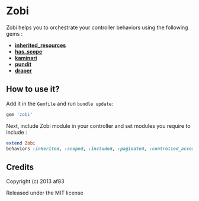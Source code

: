 Zobi
====

Zobi helps you to orchestrate your controller behaviors using the following gems :

- [**inherited_resources**](https://github.com/josevalim/inherited_resources)
- [**has_scope**](https://github.com/plataformatec/has_scope)
- [**kaminari**](https://github.com/amatsuda/kaminari)
- [**pundit**](https://github.com/elabs/pundit)
- [**draper**](https://github.com/drapergem/draper)

How to use it?
--------------

Add it in the `Gemfile` and run `bundle update`:

```ruby
gem 'zobi'
```

Next, include Zobi module in your controller and set modules you require to include :

```ruby
extend Zobi
behaviors :inherited, :scoped, :included, :paginated, :controlled_access, :decorated
```

Credits
-------

Copyright (c) 2013 af83

Released under the MIT license
